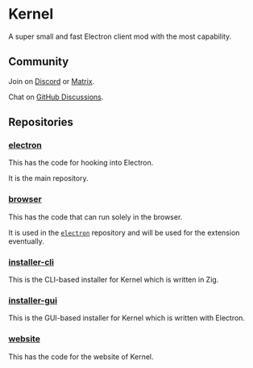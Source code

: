 # Kernel

A super small and fast Electron client mod with the most capability.

## Community

Join on [Discord](https://discord.gg/8mPTjTZ4SZ) or [Matrix](https://matrix.to/#/!iWdiwStUmqwDcNfYbG:bigdumb.gq?via=bigdumb.gq&via=catvibers.me&via=matrix.org).

Chat on [GitHub Discussions](https://github.com/orgs/kernel-mod/discussions).

## Repositories

### [electron](https://github.com/kernel-mod/electron)

This has the code for hooking into Electron.

It is the main repository.

### [browser](https://github.com/kernel-mod/browser)

This has the code that can run solely in the browser.

It is used in the [`electron`](https://github.com/kernel-mod/electron) repository and will be used for the extension eventually.

### [installer-cli](https://github.com/kernel-mod/installer-cli)

This is the CLI-based installer for Kernel which is written in Zig.

### [installer-gui](https://github.com/kernel-mod/installer-gui)

This is the GUI-based installer for Kernel which is written with Electron.

### [website](https://github.com/kernel-mod/website)

This has the code for the website of Kernel.
